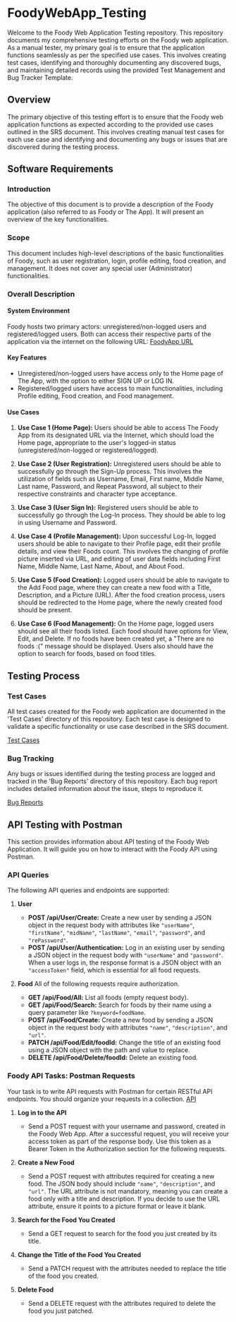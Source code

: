 # FoodyWebApp_Testing
Welcome to the Foody Web Application Testing repository. This repository documents my comprehensive testing efforts on the Foody web application. As a manual tester, my primary goal is to ensure that the application functions seamlessly as per the specified use cases. This involves creating test cases, identifying and thoroughly documenting any discovered bugs, and maintaining detailed records using the provided Test Management and Bug Tracker Template.

## Overview 

The primary objective of this testing effort is to ensure that the Foody web application functions as expected according to the provided use cases outlined in the SRS document. This involves creating manual test cases for each use case and identifying and documenting any bugs or issues that are discovered during the testing process.

## Software Requirements

### Introduction

The objective of this document is to provide a description of the Foody application (also referred to as Foody or The App). It will present an overview of the key functionalities.

### Scope
This document includes high-level descriptions of the basic functionalities of Foody, such as user registration, login, profile editing, food creation, and management. It does not cover any special user (Administrator) functionalities.

### Overall Description

#### System Environment 

Foody hosts two primary actors: unregistered/non-logged users and registered/logged users. Both can access their respective parts of the application via the internet on the following URL: [FoodyApp URL](http://softuni-qa-loadbalancer-2137572849.eu-north-1.elb.amazonaws.com:85/)

#### Key Features

-   Unregistered/non-logged users have access only to the Home page of The App, with the option to either SIGN UP or LOG IN.
-   Registered/logged users have access to main functionalities, including Profile editing, Food creation, and Food management.

#### Use Cases

1.  **Use Case 1 (Home Page):** Users should be able to access The Foody App from its designated URL via the Internet, which should load the Home page, appropriate to the user's logged-in status (unregistered/non-logged or registered/logged).
    
2.  **Use Case 2 (User Registration):** Unregistered users should be able to successfully go through the Sign-Up process. This involves the utilization of fields such as Username, Email, First name, Middle Name, Last name, Password, and Repeat Password, all subject to their respective constraints and character type acceptance.
    
3.  **Use Case 3 (User Sign In):** Registered users should be able to successfully go through the Log-In process. They should be able to log in using Username and Password.
    
4.  **Use Case 4 (Profile Management):** Upon successful Log-In, logged users should be able to navigate to their Profile page, edit their profile details, and view their Foods count. This involves the changing of profile picture inserted via URL, and editing of user data fields including First Name, Middle Name, Last Name, About, and About Food.
    
5.  **Use Case 5 (Food Creation):** Logged users should be able to navigate to the Add Food page, where they can create a new food with a Title, Description, and a Picture (URL). After the food creation process, users should be redirected to the Home page, where the newly created food should be present.
    
6.  **Use Case 6 (Food Management):** On the Home page, logged users should see all their foods listed. Each food should have options for View, Edit, and Delete. If no foods have been created yet, a "There are no foods :(" message should be displayed. Users also should have the option to search for foods, based on food titles.
    

## Testing Process

### Test Cases 

All test cases created for the Foody web application are documented in the 'Test Cases' directory of this repository. Each test case is designed to validate a specific functionality or use case described in the SRS document.

[Test Cases](https://github.com/SimeonSavov/FoodyWebApp_Testing/tree/main/TestCases)

### Bug Tracking

Any bugs or issues identified during the testing process are logged and tracked in the 'Bug Reports' directory of this repository. Each bug report includes detailed information about the issue, steps to reproduce it.

[Bug Reports](https://github.com/SimeonSavov/FoodyWebApp_Testing/tree/main/BugReports)

## API Testing with Postman

This section provides information about API testing of the Foody Web Application. It will guide you on how to interact with the Foody API using Postman.

### API Queries

The following API queries and endpoints are supported:

1. **User**
    - **POST /api/User/Create:** Create a new user by sending a JSON object in the request body with attributes like `"userName"`, `"firstName"`, `"midName"`, `"lastName"`, `"email"`, `"password"`, and `"rePassword"`.
    - **POST /api/User/Authentication:** Log in an existing user by sending a JSON object in the request body with `"userName"` and `"password"`. When a user logs in, the response format is a JSON object with an `"accessToken"` field, which is essential for all food requests.

2. **Food**
   All of the following requests require authorization.
    - **GET /api/Food/All:** List all foods (empty request body).
    - **GET /api/Food/Search:** Search for foods by their name using a query parameter like `?keyword=foodName`.
    - **POST /api/Food/Create:** Create a new food by sending a JSON object in the request body with attributes `"name"`, `"description"`, and `"url"`.
    - **PATCH /api/Food/Edit/foodId:** Change the title of an existing food using a JSON object with the path and value to replace.
    - **DELETE /api/Food/Delete/foodId:** Delete an existing food.

### Foody API Tasks: Postman Requests

Your task is to write API requests with Postman for certain RESTful API endpoints. You should organize your requests in a collection.
[API](https://github.com/SimeonSavov/FoodyWebApp_Testing/tree/main/API)

1. **Log in to the API**
    - Send a POST request with your username and password, created in the Foody Web App. After a successful request, you will receive your access token as part of the response body. Use this token as a Bearer Token in the Authorization section for the following requests.

2. **Create a New Food**
    - Send a POST request with attributes required for creating a new food. The JSON body should include `"name"`, `"description"`, and `"url"`. The URL attribute is not mandatory, meaning you can create a food only with a title and description. If you decide to use the URL attribute, ensure it points to a picture format or leave it blank.

3. **Search for the Food You Created**
    - Send a GET request to search for the food you just created by its title.

4. **Change the Title of the Food You Created**
    - Send a PATCH request with the attributes needed to replace the title of the food you created.

5. **Delete Food**
    - Send a DELETE request with the attributes required to delete the food you just patched.
